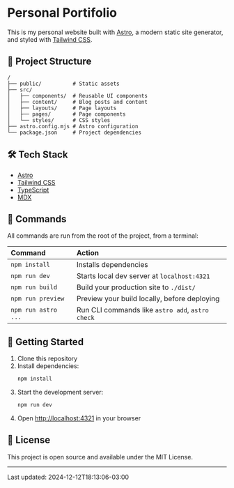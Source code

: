 # Personal Portifolio

This is my personal website built with [Astro](https://astro.build/), a modern static site generator, and styled with [Tailwind CSS](https://tailwindcss.com/).

## 🚀 Project Structure

```
/
├── public/          # Static assets
├── src/
│   ├── components/  # Reusable UI components
│   ├── content/     # Blog posts and content
│   ├── layouts/     # Page layouts
│   ├── pages/       # Page components
│   └── styles/      # CSS styles
├── astro.config.mjs # Astro configuration
└── package.json     # Project dependencies
```

## 🛠️ Tech Stack

- [Astro](https://astro.build)
- [Tailwind CSS](https://tailwindcss.com)
- [TypeScript](https://www.typescriptlang.org/)
- [MDX](https://mdxjs.com/)

## 🧞 Commands

All commands are run from the root of the project, from a terminal:

| Command                   | Action                                           |
| :----------------------- | :----------------------------------------------- |
| `npm install`            | Installs dependencies                            |
| `npm run dev`            | Starts local dev server at `localhost:4321`      |
| `npm run build`          | Build your production site to `./dist/`          |
| `npm run preview`        | Preview your build locally, before deploying     |
| `npm run astro ...`      | Run CLI commands like `astro add`, `astro check` |

## 🚀 Getting Started

1. Clone this repository
2. Install dependencies:
   ```bash
   npm install
   ```
3. Start the development server:
   ```bash
   npm run dev
   ```
4. Open [http://localhost:4321](http://localhost:4321) in your browser

## 📝 License

This project is open source and available under the MIT License.

---
Last updated: 2024-12-12T18:13:06-03:00